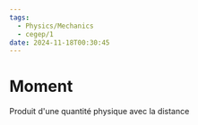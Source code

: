 ```yaml
---
tags:
  - Physics/Mechanics
  - cegep/1
date: 2024-11-18T00:30:45
---
```


# Moment

Produit d'une quantité physique avec la distance

